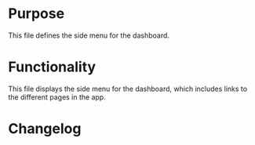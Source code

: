 # Purpose

This file defines the side menu for the dashboard.

# Functionality

This file displays the side menu for the dashboard, which includes links to the different pages in the app.

# Changelog

